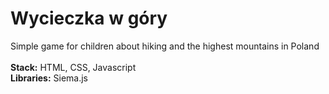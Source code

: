 # Wycieczka w góry
Simple game for children about hiking and the highest mountains in Poland
<br/>
<br/>
<b>Stack:</b> HTML, CSS, Javascript
<br/>
<b>Libraries:</b> Siema.js
